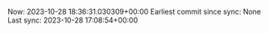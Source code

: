 Now: 2023-10-28 18:36:31.030309+00:00 Earliest commit since sync: None Last sync: 2023-10-28 17:08:54+00:00
